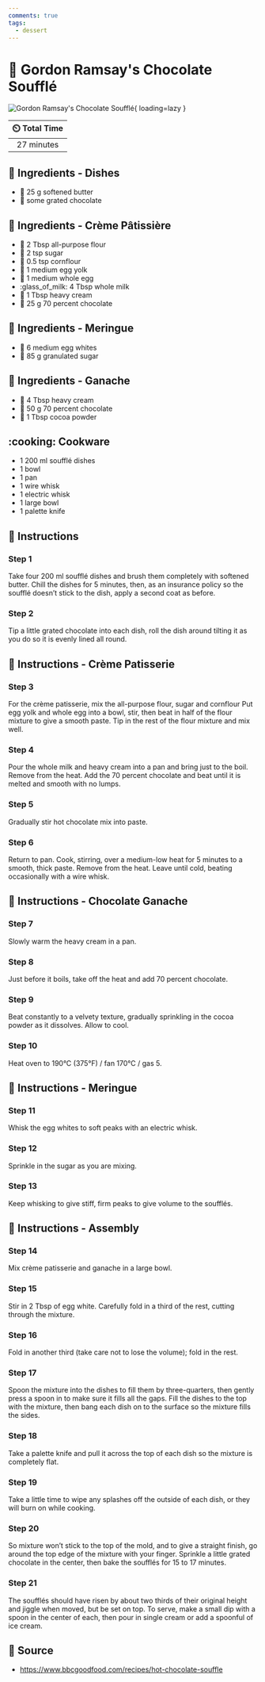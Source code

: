```yaml
---
comments: true
tags:
  - dessert
---
```

# :custard: Gordon Ramsay's Chocolate Soufflé

![Gordon Ramsay's Chocolate Soufflé](../assets/images/gordon-ramsay's-chocolate-soufflé.png){ loading=lazy }

| :timer_clock: Total Time |
|:-----------------------: |
| 27 minutes |

## :salt: Ingredients - Dishes

- :butter: 25 g softened butter
- :chocolate_bar: some grated chocolate

## :salt: Ingredients - Crème Pâtissière

- :ear_of_rice: 2 Tbsp all-purpose flour
- :candy: 2 tsp sugar
- :corn: 0.5 tsp cornflour
- :egg: 1 medium egg yolk
- :egg: 1 medium whole egg
- :glass_of_milk: 4 Tbsp whole milk
- :icecream: 1 Tbsp heavy cream
- :chocolate_bar: 25 g 70 percent chocolate

## :salt: Ingredients - Meringue

- :egg: 6 medium egg whites
- :candy: 85 g granulated sugar

## :salt: Ingredients - Ganache

- :icecream: 4 Tbsp heavy cream
- :chocolate_bar: 50 g 70 percent chocolate
- :chocolate_bar: 1 Tbsp cocoa powder

## :cooking: Cookware

- 1 200 ml soufflé dishes
- 1 bowl
- 1 pan
- 1 wire whisk
- 1 electric whisk
- 1 large bowl
- 1 palette knife

## :pencil: Instructions

### Step 1

Take four 200 ml soufflé dishes and brush them completely with softened butter. Chill the dishes for 5 minutes, then,
as an insurance policy so the soufflé doesn’t stick to the dish, apply a second coat as before.

### Step 2

Tip a little grated chocolate into each dish, roll the dish around tilting it as you do so it is evenly lined all round.

## :pencil: Instructions - Crème Patisserie

### Step 3

For the crème patisserie, mix the all-purpose flour, sugar and cornflour Put egg yolk and whole egg into a bowl, stir,
then beat in half of the flour mixture to give a smooth paste. Tip in the rest of the flour mixture and mix well.

### Step 4

Pour the whole milk and heavy cream into a pan and bring just to the boil. Remove from the heat. Add the 70 percent
chocolate and beat until it is melted and smooth with no lumps.

### Step 5

Gradually stir hot chocolate mix into paste.

### Step 6

Return to pan. Cook, stirring, over a medium-low heat for 5 minutes to a smooth, thick paste. Remove from the heat.
Leave until cold, beating occasionally with a wire whisk.

## :pencil: Instructions - Chocolate Ganache

### Step 7

Slowly warm the heavy cream in a pan.

### Step 8

Just before it boils, take off the heat and add 70 percent chocolate.

### Step 9

Beat constantly to a velvety texture, gradually sprinkling in the cocoa powder as it dissolves. Allow to cool.

### Step 10

Heat oven to 190°C (375°F) / fan 170°C / gas 5.

## :pencil: Instructions - Meringue

### Step 11

Whisk the egg whites to soft peaks with an electric whisk.

### Step 12

Sprinkle in the sugar as you are mixing.

### Step 13

Keep whisking to give stiff, firm peaks to give volume to the soufflés.

## :pencil: Instructions - Assembly

### Step 14

Mix crème patisserie and ganache in a large bowl.

### Step 15

Stir in 2 Tbsp of egg white. Carefully fold in a third of the rest, cutting through the mixture.

### Step 16

Fold in another third (take care not to lose the volume); fold in the rest.

### Step 17

Spoon the mixture into the dishes to fill them by three-quarters, then gently press a spoon in to make sure it fills all
the gaps. Fill the dishes to the top with the mixture, then bang each dish on to the surface so the mixture fills the
sides.

### Step 18

Take a palette knife and pull it across the top of each dish so the mixture is completely flat.

### Step 19

Take a little time to wipe any splashes off the outside of each dish, or they will burn on while cooking.

### Step 20

So mixture won’t stick to the top of the mold, and to give a straight finish, go around the top edge of the mixture
with your finger. Sprinkle a little grated chocolate in the center, then bake the soufflés for 15 to 17 minutes.

### Step 21

The soufflés should have risen by about two thirds of their original height and jiggle when moved, but be set on top.
To serve, make a small dip with a spoon in the center of each, then pour in single cream or add a spoonful of ice cream.

## :link: Source

- <https://www.bbcgoodfood.com/recipes/hot-chocolate-souffle>
